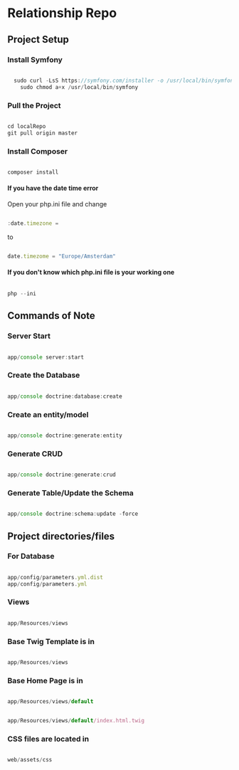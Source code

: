 # Relationship Repo

## Project Setup


### Install Symfony

``` javascript

  sudo curl -LsS https://symfony.com/installer -o /usr/local/bin/symfony
	sudo chmod a+x /usr/local/bin/symfony

```

### Pull the Project

``` javascript

cd localRepo
git pull origin master

```

### Install Composer

``` javascript

composer install

```
#### If you have the date time error
Open your php.ini file and change

``` javascript

:date.timezone =

```
to

``` javascript

date.timezome = "Europe/Amsterdam"

```

#### If you don't know which php.ini file is your working one

``` javascript

php --ini

```

## Commands of Note


### Server Start

``` javascript

app/console server:start

```

### Create the Database

``` javascript

app/console doctrine:database:create

```

### Create an entity/model

``` javascript

app/console doctrine:generate:entity

```

### Generate CRUD

``` javascript

app/console doctrine:generate:crud

```

### Generate Table/Update the Schema

``` javascript

app/console doctrine:schema:update -force

```

## Project directories/files

### For Database

``` javascript

app/config/parameters.yml.dist
app/config/parameters.yml

```

### Views

``` javascript

app/Resources/views

```

### Base Twig Template is in

``` javascript

app/Resources/views

```

### Base Home Page is in

``` javascript

app/Resources/views/default

```

``` javascript

app/Resources/views/default/index.html.twig

```

### CSS files are located in

``` javascript

web/assets/css

```
